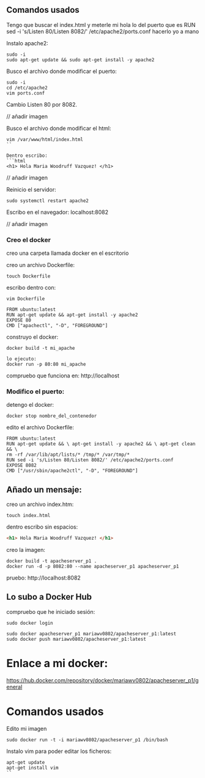 ## Comandos usados

Tengo que buscar el index.html y meterle mi hola
lo del puerto que es RUN sed -i 's/Listen 80/Listen 8082/' /etc/apache2/ports.conf hacerlo yo a mano

Instalo apache2:
```console
sudo -i
sudo apt-get update && sudo apt-get install -y apache2
```

Busco el archivo donde modificar el puerto:
```console
sudo -i
cd /etc/apache2
vim ports.conf
```

Cambio Listen 80 por 8082.

// añadir imagen

Busco el archivo donde modificar el html:

```console
vim /var/www/html/index.html
``

Dentro escribo:
```html
<h1> Hola Maria Woodruff Vazquez! </h1>
```

// añadir imagen

Reinicio el servidor:
```console
sudo systemctl restart apache2
```

Escribo en el navegador: localhost:8082

// añadir imagen



### Creo el docker

creo una carpeta llamada docker en el escritorio

creo un archivo Dockerfile:
```console
touch Dockerfile
```

escribo dentro con:
```console
vim Dockerfile
```

```console
FROM ubuntu:latest
RUN apt-get update && apt-get install -y apache2
EXPOSE 80
CMD ["apachectl", "-D", "FOREGROUND"]
```

construyo el docker:
```console
docker build -t mi_apache
```

```console
lo ejecuto:
docker run -p 80:80 mi_apache
```

compruebo que funciona en: http://localhost


### Modifico el puerto: 

detengo el docker:
```console
docker stop nombre_del_contenedor
```

edito el archivo Dockerfile:

```console
FROM ubuntu:latest
RUN apt-get update && \ apt-get install -y apache2 && \ apt-get clean && \
rm -rf /var/lib/apt/lists/* /tmp/* /var/tmp/* 
RUN sed -i 's/Listen 80/Listen 8082/' /etc/apache2/ports.conf
EXPOSE 8082
CMD ["/usr/sbin/apache2ctl", "-D", "FOREGROUND"]
```


## Añado un mensaje:

creo un archivo index.htm:
```console
touch index.html
```

dentro escribo sin espacios:
```html
<h1> Hola Maria Woodruff Vazquez! </h1>
```

creo la imagen:

```console
docker build -t apacheserver_p1 .
docker run -d -p 8082:80 --name apacheserver_p1 apacheserver_p1
```

pruebo: http://localhost:8082


## Lo subo a Docker Hub

compruebo que he iniciado sesión:
```console
sudo docker login
```

```console
sudo docker apacheserver_p1 mariawv0802/apacheserver_p1:latest
sudo docker push mariawv0802/apacheserver_p1:latest
```


# Enlace a mi docker:

https://hub.docker.com/repository/docker/mariawv0802/apacheserver_p1/general



# Comandos usados

Edito mi imagen
```console
sudo docker run -t -i mariawv0802/apacheserver_p1 /bin/bash
```

Instalo vim para poder editar los ficheros:
```console
apt-get update
apt-get install vim
``


